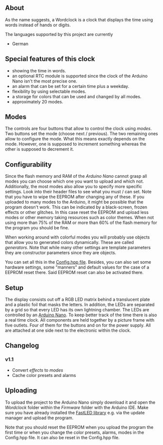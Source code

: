 
## About
As the name suggests, a Wordclock is a clock that displays the time using words instead of hands or digits.

The languages supported by this project are currently
- German

## Special features of this clock
- showing the time in words.
- an optional RTC module is supported since the clock of the Arduino Nano isn't the most precise one.
- an alarm that can be set for a certain time plus a weekday.
- flexibility by using selectable modes.
- a storage for colors that can be used and changed by all modes.
- approximately 20 modes.

## Modes

The controls are four buttons that allow to control the clock using _modes_. Two buttons set the mode (choose next / previous). The two remaining ones allow to configure the mode. What this means exactly depends on the mode. However, one is supposed to increment something whereas the other is supposed to decrement it.

## Configurability
Since the flash memory and RAM of the _Arduino Nano_ cannot grasp all modes  you can choose which one you want to upload and which not. Additionally, the most modes also allow you to specify more specific settings. Look into their header files to see what you must / can set.
Note that you have to wipe the EEPROM after changing any of these.
If you uploaded to many modes to the Arduino, it might be possible that the program doesn't work. This can be indicated by a black-screen, frozen effects or other glitches. In this case reset the EEPROM and upload less modes or other memory taking resources such as color themes. When not using more than 75% of the RAM or more than 60% of the flash memory for the program you should be fine.

When working around with colorful modes you will probably use objects that allow you to generated colors dynamically. These are called _generators_. Note that while many other settings are template parameters they are constructor parameters since they are objects.

You can set all this in the [Config.hpp file](Firmware/Wordclock/Config.hpp). Besides, you can also set some hardware settings, some \"manners\" and default values for the case of a EEPROM reset there. Said EEPROM reset can also be activated there.

## Setup
The display consists out off a RGB LED matrix behind a translucent plate and a plastic foil that masks the letters. In addition, the LEDs are separated by a grid so that every LED has its own lightning chamber. The LEDs are controlled by an [Arduino Nano](https://store.arduino.cc/arduino-nano). To keep better track of the time there is also a real time clock. All components are held together by a picture frame with five outlets. Four of them for the buttons and on for the power supply. All are attached at one side next to the electronic within the clock.

## Changelog

### v1.1
- Convert _effects_ to _modes_
- Cache color presets and alarms

## Uploading
To upload the project to the Arduino Nano simply download it and open the _Wordclock_ folder within the _Firmware_ folder with the Arduino IDE. Make sure you have already installed the [FastLED library](http://fastled.io/) e.g. via the update manager and upload the program.

Note that you should reset the EEPROM when you upload the program the first time or when you change the color presets, alarms, modes in the Config.hpp file. It can also be reset in the Config.hpp file.
